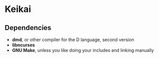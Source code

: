 # Keikai

## Dependencies

+ **dmd**, or other compiler for the D language, second version
+ **libncurses**
+ **GNU Make**, unless you like doing your includes and linking manually
